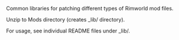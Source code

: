 Common libraries for patching different types of Rimworld mod files.

Unzip to Mods directory (creates _lib/ directory).

For usage, see individual README files under _lib/.
